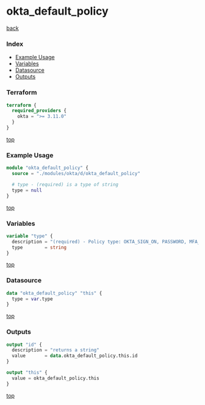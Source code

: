 # okta_default_policy

[back](../okta.md)

### Index

- [Example Usage](#example-usage)
- [Variables](#variables)
- [Datasource](#datasource)
- [Outputs](#outputs)

### Terraform

```terraform
terraform {
  required_providers {
    okta = ">= 3.11.0"
  }
}
```

[top](#index)

### Example Usage

```terraform
module "okta_default_policy" {
  source = "./modules/okta/d/okta_default_policy"

  # type - (required) is a type of string
  type = null
}
```

[top](#index)

### Variables

```terraform
variable "type" {
  description = "(required) - Policy type: OKTA_SIGN_ON, PASSWORD, MFA_ENROLL, or IDP_DISCOVERY"
  type        = string
}
```

[top](#index)

### Datasource

```terraform
data "okta_default_policy" "this" {
  type = var.type
}
```

[top](#index)

### Outputs

```terraform
output "id" {
  description = "returns a string"
  value       = data.okta_default_policy.this.id
}

output "this" {
  value = okta_default_policy.this
}
```

[top](#index)